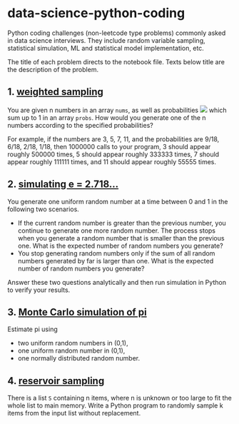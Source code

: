 # data-science-python-coding

Python coding challenges (non-leetcode type problems) commonly asked in data science interviews. 
They include random variable sampling, statistical simulation, ML and statistical model implementation, etc.


The title of each problem directs to the notebook file. Texts below title are the description of the problem.

## 1. [weighted sampling](/solutions/weighted_sampling.ipynb)

You are given n numbers in an array `nums`, as well as probabilities <img src="https://render.githubusercontent.com/render/math?math=p_0, p_1, ..., p_{n-1}"> which sum up to 1 in an array `probs`. How would you generate one of the n numbers according to the specified probabilities?

For example, if the numbers are 3, 5, 7, 11, and the probabilities are 9/18, 6/18, 2/18, 1/18, then 1000000 calls to your program, 3 should appear roughly 500000 times, 5 should appear roughly 333333 times, 7 should appear roughly 111111 times, and 11 should appear roughly 55555 times.

## 2. [simulating e = 2.718...](/solutions/simulating_e.ipynb)

You generate one uniform random number at a time between 0 and 1 in the following two scenarios.

* If the current random number is greater than the previous number, you continue to generate one more random number. 
  The process stops when you generate a random number that is smaller than the previous one. 
  What is the expected number of random numbers you generate?
* You stop generating random numbers only if the sum of all random numbers generated by far is larger than one.
  What is the expected number of random numbers you generate? 
  
Answer these two questions analytically and then run simulation in Python to verify your results.

## 3. [Monte Carlo simulation of pi](/solutions/Monte_Carlo_pi.ipynb)

Estimate pi using
* two uniform random numbers in (0,1),
* one uniform random number in (0,1),
* one normally distributed random number.

## 4. [reservoir sampling](/solutions/reservoir_sampling.ipynb)

There is a list `S` containing n items, where n is unknown or too large to fit the whole list to main memory. 
Write a Python program to randomly sample k items from the input list without replacement.
